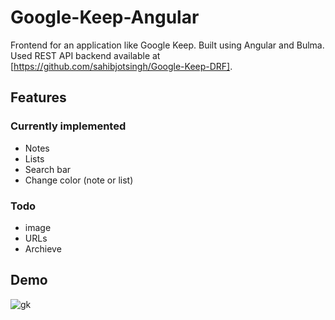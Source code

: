 # Google-Keep-Angular
Frontend for an application like Google Keep. Built using Angular and Bulma. Used REST API backend available at [https://github.com/sahibjotsingh/Google-Keep-DRF].

## Features
### Currently implemented
* Notes
* Lists
* Search bar
* Change color (note or list)

### Todo
* image
* URLs
* Archieve

## Demo
![gk](https://user-images.githubusercontent.com/22634590/68417197-f76f4c80-01bb-11ea-8a04-2890218d2949.PNG)


